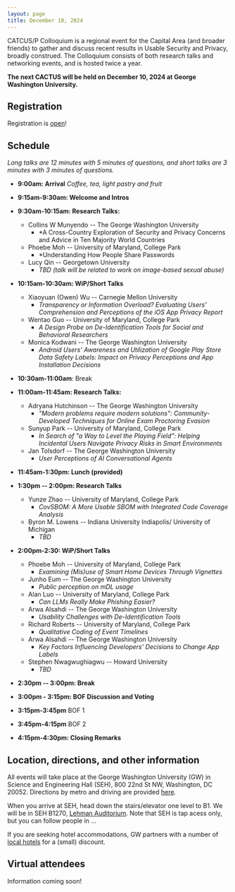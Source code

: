 ```yaml
---
layout: page
title: December 10, 2024
---
```


CATCUS/P Colloquium is a regional event for the Capital Area (and broader friends) to gather and discuss recent results in Usable Security and Privacy, broadly construed. The Colloquium consists of both research talks and networking events, and is hosted twice a year.

**The next CACTUS will be held on December 10, 2024 at George Washington University.**

## Registration

Registration is [open](https://go.umd.edu/CACTUS-F24)! 


## Schedule

*Long talks are 12 minutes with 5 minutes of questions, and short talks are 3 minutes with 3 minutes of questions.*

* **9:00am: Arrival** 
*Coffee, tea, light pastry and fruit* 

* **9:15am-9:30am: Welcome and Intros**

* **9:30am-10:15am: Research Talks:**
  * Collins W Munyendo -- The George Washington University
    * *A Cross-Country Exploration of Security and Privacy Concerns and Advice in Ten Majority World Countries
  * Phoebe Moh -- University of Maryland, College Park
    * *Understanding How People Share Passwords
  * Lucy Qin -- Georgetown University
    * *TBD (talk will be related to work on image-based sexual abuse)*

* **10:15am-10:30am: WiP/Short Talks**
  * Xiaoyuan (Owen) Wu -- Carnegie Mellon University
    * *Transparency or Information Overload? Evaluating Users’ Comprehension and Perceptions of the iOS App Privacy Report*
  * Wentao Guo -- University of Maryland, College Park
    * *A Design Probe on De-Identification Tools for Social and Behavioral Researchers*
  * Monica Kodwani -- The George Washington University
    * *Android Users' Awareness and Utilization of Google Play Store Data Safety Labels: Impact on Privacy Perceptions and App Installation Decisions*
 
* **10:30am-11:00am**: Break

* **11:00am-11:45am: Research Talks:**
  * Adryana Hutchinson -- The George Washington University
    * *"Modern problems require modern solutions": Community-Developed Techniques for Online Exam Proctoring Evasion*
  * Sunyup Park -- 	University of Maryland, College Park
    * *In Search of "a Way to Level the Playing Field": Helping Incidental Users Navigate Privacy Risks in Smart Environments*
  * Jan Tolsdorf -- The George Washington University
    * *User Perceptions of AI Conversational Agents*
	
 
* **11:45am-1:30pm: Lunch (provided)**

* **1:30pm -- 2:00pm: Research Talks**
  * Yunze Zhao -- University of Maryland, College Park
    * *CovSBOM: A More Usable SBOM with Integrated Code Coverage Analysis*
  * Byron M. Lowens -- Indiana University Indiapolis/ University of Michigan
    * *TBD*

* **2:00pm-2:30: WiP/Short Talks**
   * Phoebe Moh -- University of Maryland, College Park
     * *Examining (Mis)use of Smart Home Devices Through Vignettes*
   * Junho Eum -- The George Washington University
     * *Public perception on mDL usage*
   * Alan Luo -- University of Maryland, College Park
     * *Can LLMs Really Make Phishing Easier?*
   * Arwa Alsahdi -- The George Washington University
     * *Usability Challenges with De-Identification Tools*
   * Richard Roberts -- University of Maryland, College Park 	 
     * *Qualitative Coding of Event Timelines*
   * Arwa Alsahdi -- The George Washington University
     * *Key Factors Influencing Developers' Decisions to Change App Labels*
   * Stephen Nwagwughiagwu -- Howard University
     * *TBD*
	 
* **2:30pm -- 3:00pm: Break**

* **3:00pm - 3:15pm: BOF Discussion and Voting**

* **3:15pm-3:45pm** BOF 1

* **3:45pm-4:15pm** BOF 2

* **4:15pm-4:30pm: Closing Remarks**



## Location, directions, and other information

All events will take place at the George Washington University (GW) in Science and Engineering Hall (SEH), 800 22nd St NW, Washington, DC 20052. Directions by metro and driving are provided [here](https://www.seas.gwu.edu/directions-campus).

When you arrive at SEH, head down the stairs/elevator one level to B1. We will be in SEH B1270, [Lehman Auditorium](https://seascf.seas.gwu.edu/lehman-auditorium). Note that SEH is tap acess only, but you can follow people in ...


If you are seeking hotel accommodations, GW partners with a number of [local hotels](https://ibuy.gwu.edu/discounted-lodging-foggy-bottommount-vernon-campuses) for a (small) discount.


## Virtual attendees

Information coming soon!


<!-- ## Sponsors -->

<!-- We wish to thank the [GWUSEC Lab](https://gwusec.seas.gwu.edu/) at the George Washington University  support to make this event happen. -->

<!-- <center> -->
<!-- <img class="sonsor-img" src="images/mc2.png" width="45%"> -->
<!-- </center> -->

